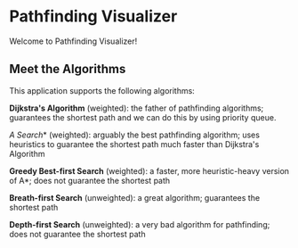 # Pathfinding Visualizer

Welcome to Pathfinding Visualizer! 

## Meet the Algorithms

This application supports the following algorithms: 

**Dijkstra's Algorithm** (weighted): the father of pathfinding algorithms; guarantees the shortest path and we can do this by using priority queue.

**A* Search** (weighted): arguably the best pathfinding algorithm; uses heuristics to guarantee the shortest path much faster than Dijkstra's Algorithm

**Greedy Best-first Search** (weighted): a faster, more heuristic-heavy version of A*; does not guarantee the shortest path

**Breath-first Search** (unweighted): a great algorithm; guarantees the shortest path

**Depth-first Search** (unweighted): a very bad algorithm for pathfinding; does not guarantee the shortest path


